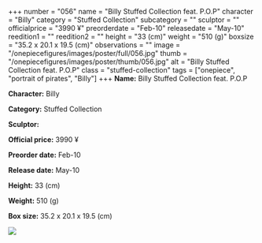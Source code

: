 +++
number = "056"
name = "Billy Stuffed Collection feat. P.O.P"
character = "Billy"
category = "Stuffed Collection"
subcategory = ""
sculptor = ""
officialprice = "3990 ¥"
preorderdate = "Feb-10"
releasedate = "May-10"
reedition1 = ""
reedition2 = ""
height = "33 (cm)"
weight = "510 (g)"
boxsize = "35.2 x 20.1 x 19.5 (cm)"
observations = ""
image = "/onepiecefigures/images/poster/full/056.jpg"
thumb = "/onepiecefigures/images/poster/thumb/056.jpg"
alt = "Billy Stuffed Collection feat. P.O.P"
class = "stuffed-collection"
tags = ["onepiece", "portrait of pirates",  "Billy"]
+++
**Name:** Billy Stuffed Collection feat. P.O.P

**Character:** Billy

**Category:** Stuffed Collection 

**Sculptor:** 

**Official price:** 3990 ¥

**Preorder date:** Feb-10

**Release date:** May-10

**Height:** 33 (cm)

**Weight:** 510 (g)

**Box size:** 35.2 x 20.1 x 19.5 (cm)

<img src="/onepiecefigures/images/poster/thumb/056.jpg">